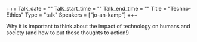 +++
Talk_date = ""
Talk_start_time = ""
Talk_end_time = ""
Title = "Techno-Ethics"
Type = "talk"
Speakers = ["jo-an-kamp"]
+++

Why it is important to think about the impact of technology on humans and society (and how to put those thoughts to action!)